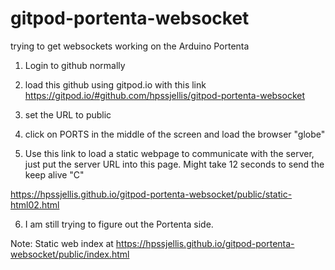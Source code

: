 # gitpod-portenta-websocket
trying to get websockets working on the Arduino Portenta


1. Login to github normally

2. load this github using gitpod.io with this link  https://gitpod.io/#github.com/hpssjellis/gitpod-portenta-websocket

3. set the URL to public

4. click on PORTS in the middle of the screen and load the browser "globe"

5. Use this link to load a static webpage to communicate with the server, just put the server URL into this page. Might take 12 seconds to send the keep alive "C"

https://hpssjellis.github.io/gitpod-portenta-websocket/public/static-html02.html

6. I am still trying to figure out the Portenta side.



Note: Static web index at   https://hpssjellis.github.io/gitpod-portenta-websocket/public/index.html





